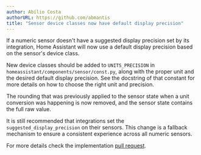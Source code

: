 ```yaml
---
author: Abílio Costa
authorURL: https://github.com/abmantis
title: "Sensor device classes now have default display precision"
---
```


If a numeric sensor doesn't have a suggested display precision set by its integration, Home Assistant will now use a default display precision based on the sensor's device class.

New device classes should be added to `UNITS_PRECISION` in `homeassistant/components/sensor/const.py`, along with the proper unit and the desired default display precision. See the docstring of that constant for more details on how to choose the right unit and precision.

The rounding that was previously applied to the sensor state when a unit conversion was happening is now removed, and the sensor state contains the full raw value.

It is still recommended that integrations set the `suggested_display_precision` on their sensors. This change is a fallback mechanism to ensure a consistent experience across all numeric sensors.

For more details check the implementation [pull request](https://github.com/home-assistant/core/pull/145013).
